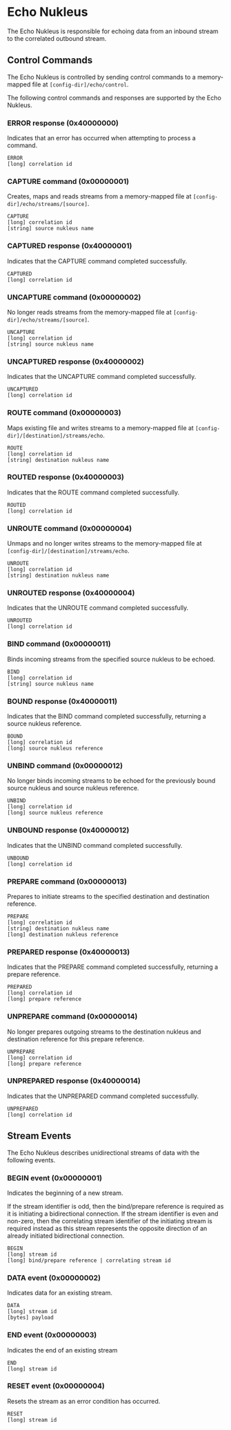 # Echo Nukleus

The Echo Nukleus is responsible for echoing data from an inbound stream to the correlated outbound stream.

## Control Commands
The Echo Nukleus is controlled by sending control commands to a memory-mapped file at `[config-dir]/echo/control`.

The following control commands and responses are supported by the Echo Nukleus.

### ERROR response (0x40000000)
Indicates that an error has occurred when attempting to process a command. 

```
ERROR
[long] correlation id
```

### CAPTURE command (0x00000001)
Creates, maps and reads streams from a memory-mapped file at `[config-dir]/echo/streams/[source]`.

```
CAPTURE
[long] correlation id
[string] source nukleus name
```

### CAPTURED response (0x40000001)
Indicates that the CAPTURE command completed successfully. 

```
CAPTURED
[long] correlation id
```

### UNCAPTURE command (0x00000002)
No longer reads streams from the memory-mapped file at `[config-dir]/echo/streams/[source]`.

```
UNCAPTURE
[long] correlation id
[string] source nukleus name
```

### UNCAPTURED response (0x40000002)
Indicates that the UNCAPTURE command completed successfully. 

```
UNCAPTURED
[long] correlation id
```

### ROUTE command (0x00000003)
Maps existing file and writes streams to a memory-mapped file at `[config-dir]/[destination]/streams/echo`.

```
ROUTE
[long] correlation id
[string] destination nukleus name
```

### ROUTED response (0x40000003)
Indicates that the ROUTE command completed successfully. 

```
ROUTED
[long] correlation id
```

### UNROUTE command (0x00000004)
Unmaps and no longer writes streams to the memory-mapped file at `[config-dir]/[destination]/streams/echo`.

```
UNROUTE
[long] correlation id
[string] destination nukleus name
```

### UNROUTED response (0x40000004)
Indicates that the UNROUTE command completed successfully. 

```
UNROUTED
[long] correlation id
```

### BIND command (0x00000011)
Binds incoming streams from the specified source nukleus to be echoed. 

```
BIND
[long] correlation id
[string] source nukleus name
```

### BOUND response (0x40000011)
Indicates that the BIND command completed successfully, returning a source nukleus reference. 

```
BOUND
[long] correlation id
[long] source nukleus reference
```

### UNBIND command (0x00000012)
No longer binds incoming streams to be echoed for the previously bound source nukleus and source nukleus reference.

```
UNBIND
[long] correlation id
[long] source nukleus reference
```

### UNBOUND response (0x40000012)
Indicates that the UNBIND command completed successfully. 

```
UNBOUND
[long] correlation id
```

### PREPARE command (0x00000013)
Prepares to initiate streams to the specified destination and destination reference.

```
PREPARE
[long] correlation id
[string] destination nukleus name
[long] destination nukleus reference
```

### PREPARED response (0x40000013)
Indicates that the PREPARE command completed successfully, returning a prepare reference. 

```
PREPARED
[long] correlation id
[long] prepare reference
```

### UNPREPARE command (0x00000014)
No longer prepares outgoing streams to the destination nukleus and destination reference for this prepare reference.

```
UNPREPARE
[long] correlation id
[long] prepare reference
```

### UNPREPARED response (0x40000014)
Indicates that the UNPREPARED command completed successfully. 

```
UNPREPARED
[long] correlation id
```

## Stream Events
The Echo Nukleus describes unidirectional streams of data with the following events.

### BEGIN event (0x00000001)
Indicates the beginning of a new stream.

If the stream identifier is odd, then the bind/prepare reference is required as it is initiating a bidirectional connection.
If the stream identifier is even and non-zero, then the correlating stream identifier of the initiating stream is required instead as this stream represents the opposite direction of an already initiated bidirectional connection.

```
BEGIN
[long] stream id
[long] bind/prepare reference | correlating stream id
```

### DATA event (0x00000002)
Indicates data for an existing stream.

```
DATA
[long] stream id
[bytes] payload
```

### END event (0x00000003)
Indicates the end of an existing stream

```
END
[long] stream id
```

### RESET event (0x00000004)
Resets the stream as an error condition has occurred.

```
RESET
[long] stream id
```

